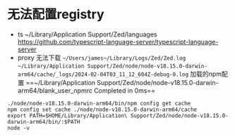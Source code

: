 # 无法配置registry
- ts
~/Library/Application Support/Zed/languages
https://github.com/typescript-language-server/typescript-language-server
- proxy
  无法下载
  `~/Users/james~/Library/Logs/Zed/Zed.log`
  `~/Library/Application Support/Zed/node/node-v18.15.0-darwin-arm64/cache/_logs/2024-02-04T03_11_12_604Z-debug-0.log`
  加载的npm配置
==~/Library/Application Support/Zed/node/node-v18.15.0-darwin-arm64/blank_user_npmrc Completed in 0ms==
```
./node/node-v18.15.0-darwin-arm64/bin/npm config get cache
npm config set cache ./node/node-v18.15.0-darwin-arm64/cache
export PATH=$HOME/Library/Application\ Support/Zed/node/node-v18.15.0-darwin-arm64/bin/:$PATH
node -v

```
